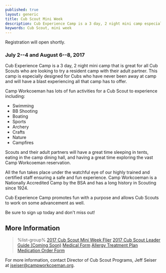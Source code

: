 ```yaml
---
published: true
layout: generic
title: Cub Scout Mini Week
description: Cub Experience Camp is a 3 day, 2 night mini camp especially designed for Cubs who have never been away at camp that is great for all Cub Scouts who are looking to try a resident camp with their adult partner.
keywords: Cub Scout, mini week
---
```


<div class="alert alert-info">
Registration will open shortly.
</div>

### July 2--4 and August 6--8, 2017

Cub Experience Camp is a 3 day, 2 night mini camp that is great for all Cub
Scouts who are looking to try a resident camp with their adult partner. This
camp is especially designed for Cubs who have never been away at camp and will
have a blast experiencing all that camp has to offer.

Camp Workcoeman has lots of fun activities for a Cub Scout to experience
including:

* Swimming
* BB Shooting
* Boating
* Sports
* Archery
* Crafts
* Nature
* Campfires

Scouts and their adult partners will have a great time sleeping in tents,
eating in the camp dining hall, and having a great time exploring the vast Camp
Workcoeman reservation.

All the fun takes place under the watchful eye of our highly trained and
certified staff ensuring a safe and fun experience. Camp Workcoeman is a
Nationally Accredited Camp by the BSA and has a long history in Scouting since
1924.

Cub Experience Camp promotes fun with a purpose and allows Cub Scouts to work
on some advancement as well.

Be sure to sign up today and don't miss out!

## More Information

> %list-group%
> <a href="{{ site.url }}/pdf/2017/2017-cub-mini-week.pdf" class="list-group-item">2017 Cub Scout Mini Week Flier</a>
> <a href="{{ site.url }}/#" class="list-group-item">2017 Cub Scout Leader Guide (Coming Soon)</a>
> <a href="{{ site.url }}/pdf/2015/health-form.pdf" class="list-group-item">Medical Form</a>
> <a href="{{ site.url }}/pdf/2014/2011_Med-AllergeyTreatment.pdf" class="list-group-item">Allergy Treatment Plan</a>
> <a href="{{ site.url }}/pdf/2015/med-admin.pdf" class="list-group-item">Medication Order Form</a>

For more information, contact Director of Cub Scout Programs, Jeff Seiser at
[jseiser@campworkcoeman.org](mailto:jseiser@campworkcoeman.org).
